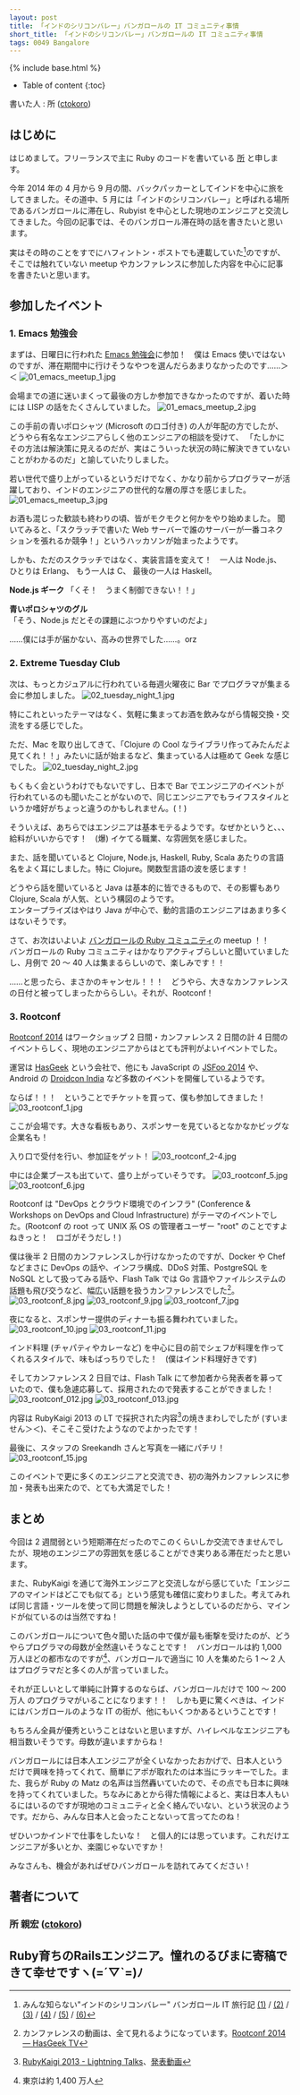 ```yaml
---
layout: post
title: 「インドのシリコンバレー」バンガロールの IT コミュニティ事情
short_title: 「インドのシリコンバレー」バンガロールの IT コミュニティ事情
tags: 0049 Bangalore
---
```

{% include base.html %}


* Table of content
{:toc}


書いた人 : 所 ([ctokoro](http://ctokoro.me/))

## はじめに

はじめまして。フリーランスで主に Ruby のコードを書いている [所](http://ctokoro.me/) と申します。

今年 2014 年の 4 月から 9 月の間、バックパッカーとしてインドを中心に旅をしてきました。その道中、5 月には「インドのシリコンバレー」と呼ばれる場所であるバンガロールに滞在し、Rubyist を中心とした現地のエンジニアと交流してきました。今回の記事では、そのバンガロール滞在時の話を書きたいと思います。

実はその時のことをすでにハフィントン・ポストでも連載していた[^1]のですが、そこでは触れていない meetup やカンファレンスに参加した内容を中心に記事を書きたいと思います。

## 参加したイベント

### 1. Emacs 勉強会

まずは、日曜日に行われた [Emacs 勉強会](http://www.meetup.com/Bangalore-Emacs-Meetup/events/177115272/)に参加！　僕は Emacs 使いではないのですが、滞在期間中に行けそうなやつを選んだらあまりなかったのです……＞＜
![01_emacs_meetup_1.jpg]({{base}}{{site.baseurl}}/images/0049-Bangalore/01_emacs_meetup_1.jpg)

会場までの道に迷いまくって最後の方しか参加できなかったのですが、着いた時には LISP の話をたくさんしていました。
![01_emacs_meetup_2.jpg]({{base}}{{site.baseurl}}/images/0049-Bangalore/01_emacs_meetup_2.jpg)

この手前の青いポロシャツ (Microsoft のロゴ付き) の人が年配の方でしたが、どうやら有名なエンジニアらしく他のエンジニアの相談を受けて、
「たしかにその方法は解決策に見えるのだが、実はこういった状況の時に解決できていないことがわかるのだ」と諭していたりしました。

若い世代で盛り上がっているというだけでなく、かなり前からプログラマーが活躍しており、インドのエンジニアの世代的な層の厚さを感じました。
![01_emacs_meetup_3.jpg]({{base}}{{site.baseurl}}/images/0049-Bangalore/01_emacs_meetup_3.jpg)

お酒も混じった歓談も終わりの頃、皆がモクモクと何かをやり始めました。
聞いてみると、「スクラッチで書いた Web サーバーで誰のサーバーが一番コネクションを張れるか競争！」というハッカソンが始まったようです。

しかも、ただのスクラッチではなく、実装言語を変えて！　一人は Node.js、 ひとりは Erlang、 もう一人は C、 最後の一人は Haskell。

__Node.js ギーク__ 「くそ！　うまく制御できない！！」

__青いポロシャツのグル__ 「そう、Node.js だとその課題にぶつかりやすいのだよ」

……僕には手が届かない、高みの世界でした……。orz  

### 2. Extreme Tuesday Club

次は、もっとカジュアルに行われている毎週火曜夜に Bar でプログラマが集まる会に参加しました。
![02_tuesday_night_1.jpg]({{base}}{{site.baseurl}}/images/0049-Bangalore/02_tuesday_night_1.jpg)

特にこれといったテーマはなく、気軽に集まってお酒を飲みながら情報交換・交流をする感じでした。

ただ、Mac を取り出してきて、「Clojure の Cool なライブラリ作ってみたんだよ見てくれ！！」みたいに話が始まるなど、集まっている人は極めて Geek な感じでした。
![02_tuesday_night_2.jpg]({{base}}{{site.baseurl}}/images/0049-Bangalore/02_tuesday_night_2.jpg)

もくもく会というわけでもないですし、日本で Bar でエンジニアのイベントが行われているのも聞いたことがないので、同じエンジニアでもライフスタイルというか嗜好がちょっと違うのかもしれません。(！)

そういえば、あちらではエンジニアは基本モテるようです。なぜかというと、、、給料がいいからです！　(爆) イケてる職業、な雰囲気を感じました。

また、話を聞いていると Clojure, Node.js, Haskell, Ruby, Scala あたりの言語名をよく耳にしました。特に Clojure。関数型言語の波を感じます！

どうやら話を聞いていると Java は基本的に皆できるもので、その影響もあり Clojure, Scala が人気、という構図のようです。  
エンタープライズはやはり Java が中心で、動的言語のエンジニアはあまり多くはないそうです。

さて、お次はいよいよ [バンガロールの Ruby コミュニティ](http://www.meetup.com/Bangalore-Ruby-Users-Group/)の meetup ！！  
バンガロールの Ruby コミュニティはかなりアクティブらしいと聞いていましたし、月例で 20 ～ 40 人は集まるらしいので、楽しみです！！

……と思ったら、まさかのキャンセル！！！　どうやら、大きなカンファレンスの日付と被ってしまったかららしい。それが、Rootconf！

### 3. Rootconf

[Rootconf 2014](https://rootconf.in/2014/) はワークショップ 2 日間・カンファレンス 2 日間の計 4 日間のイベントらしく、現地のエンジニアからはとても評判がよいイベントでした。

運営は [HasGeek](https://hasgeek.com/) という会社で、他にも JavaScript の [JSFoo 2014](https://jsfoo.in/2014/) や、Android の [Droidcon India](https://droidcon.in/2014/) など多数のイベントを開催しているようです。

ならば！！！　ということでチケットを買って、僕も参加してきました！
![03_rootconf_1.jpg]({{base}}{{site.baseurl}}/images/0049-Bangalore/03_rootconf_1.jpg)

ここが会場です。大きな看板もあり、スポンサーを見ているとなかなかビッグな企業名も！

入り口で受付を行い、参加証をゲット！
![03_rootconf_2-4.jpg]({{base}}{{site.baseurl}}/images/0049-Bangalore/03_rootconf_2-4.jpg)

中には企業ブースも出ていて、盛り上がっていそうです。
![03_rootconf_5.jpg]({{base}}{{site.baseurl}}/images/0049-Bangalore/03_rootconf_5.jpg)
![03_rootconf_6.jpg]({{base}}{{site.baseurl}}/images/0049-Bangalore/03_rootconf_6.jpg)

Rootconf は "DevOps とクラウド環境でのインフラ" (Conference &amp; Workshops on DevOps and Cloud Infrastructure) がテーマのイベントでした。(Rootconf の root って UNIX 系 OS の管理者ユーザー "root" のことですよねきっと！　ロゴがそうだし！)

僕は後半 2 日間のカンファレンスしか行けなかったのですが、Docker や Chef などまさに DevOps の話や、インフラ構成、DDoS 対策、PostgreSQL を NoSQL として扱ってみる話や、Flash Talk では Go 言語やファイルシステムの話題も飛び交うなど、幅広い話題を扱うカンファレンスでした[^2]。
![03_rootconf_8.jpg]({{base}}{{site.baseurl}}/images/0049-Bangalore/03_rootconf_8.jpg)
![03_rootconf_9.jpg]({{base}}{{site.baseurl}}/images/0049-Bangalore/03_rootconf_9.jpg)
![03_rootconf_7.jpg]({{base}}{{site.baseurl}}/images/0049-Bangalore/03_rootconf_7.jpg)

夜になると、スポンサー提供のディナーも振る舞われていました。
![03_rootconf_10.jpg]({{base}}{{site.baseurl}}/images/0049-Bangalore/03_rootconf_10.jpg)
![03_rootconf_11.jpg]({{base}}{{site.baseurl}}/images/0049-Bangalore/03_rootconf_11.jpg)

インド料理 (チャパティやカレーなど) を中心に目の前でシェフが料理を作ってくれるスタイルで、味もばっちりでした！　(僕はインド料理好きです)

そしてカンファレンス 2 日目では、Flash Talk にて参加者から発表者を募っていたので、僕も急遽応募して、採用されたので発表することができました！
![03_rootconf_012.jpg]({{base}}{{site.baseurl}}/images/0049-Bangalore/03_rootconf_012.jpg)
![03_rootconf_013.jpg]({{base}}{{site.baseurl}}/images/0049-Bangalore/03_rootconf_013.jpg)

内容は RubyKaigi 2013 の LT で採択された内容[^3]の焼きまわしでしたが (すいません＞＜)、そこそこ受けたようなのでよかったです！

最後に、スタッフの Sreekandh さんと写真を一緒にパチリ！
![03_rootconf_15.jpg]({{base}}{{site.baseurl}}/images/0049-Bangalore/03_rootconf_15.jpg)

このイベントで更に多くのエンジニアと交流でき、初の海外カンファレンスに参加・発表も出来たので、とても大満足でした！

## まとめ

今回は 2 週間弱という短期滞在だったのでこのくらいしか交流できませんでしたが、現地のエンジニアの雰囲気を感じることができ実りある滞在だったと思います。  

また、RubyKaigi を通じて海外エンジニアと交流しながら感じていた「エンジニアのマインドはどこでも似てる」という感覚も確信に変わりました。考えてみれば同じ言語・ツールを使って同じ問題を解決しようとしているのだから、マインドが似ているのは当然ですね！

このバンガロールについて色々聞いた話の中で僕が最も衝撃を受けたのが、どうやらプログラマの母数が全然違いそうなことです！　バンガロールは約 1,000 万人ほどの都市なのですが[^4]、バンガロールで適当に 10 人を集めたら 1 ～ 2 人はプログラマだと多くの人が言っていました。

それが正しいとして単純に計算するのならば、バンガロールだけで 100 ～ 200 万人 のプログラマがいることになります！！　しかも更に驚くべきは、インドにはバンガロールのような IT の街が、他にもいくつかあるということです！

もちろん全員が優秀ということはないと思いますが、ハイレベルなエンジニアも相当数いそうです。母数が違いますからね！

バンガロールには日本人エンジニアが全くいなかったおかげで、日本人というだけで興味を持ってくれて、簡単にアポが取れたのは本当にラッキーでした。また、我らが Ruby の Matz の名声は当然轟いていたので、その点でも日本に興味を持ってくれていました。ちなみにあとから得た情報によると、実は日本人もいるにはいるのですが現地のコミュニティと全く絡んでいない、という状況のようです。だから、みんな日本人と会ったことないって言ってたのね！

ぜひいつかインドで仕事をしたいな！　と個人的には思っています。これだけエンジニアが多いとか、楽園じゃないですか！

みなさんも、機会があればぜひバンガロールを訪れてみてください！

## 著者について

### 所 親宏 ([ctokoro](http://ctokoro.me/))

Ruby育ちのRailsエンジニア。憧れのるびまに寄稿できて幸せですヽ(=´▽`=)ﾉ
----

[^1]: みんな知らない"インドのシリコンバレー" バンガロール IT 旅行記 [(1)](http://www.huffingtonpost.jp/crowdworksworkstyle/bangalore_b_5595042.html) / [(2)](http://www.huffingtonpost.jp/crowdworksworkstyle/-2_4_b_5595353.html) / [(3)](http://www.huffingtonpost.jp/crowdworksworkstyle/bangalore_b_5609195.html) /  [(4)](http://www.huffingtonpost.jp/crowdworksworkstyle/bangalore_b_5616802.html) / [(5)](http://www.huffingtonpost.jp/crowdworksworkstyle/bangalore_b_5622782.html) /  [(6)](http://www.huffingtonpost.jp/crowdworksworkstyle/bangalore_b_5702254.html)
[^2]: カンファレンスの動画は、全て見れるようになっています。[Rootconf 2014 — HasGeek TV](https://hasgeek.tv/rootconf/2014)
[^3]: [RubyKaigi 2013 - Lightning Talks](http://rubykaigi.org/2013/lightning_talks#kibitan)、[発表動画](https://www.youtube.com/watch?v=uN8F2wpnBnE)
[^4]: 東京は約 1,400 万人
